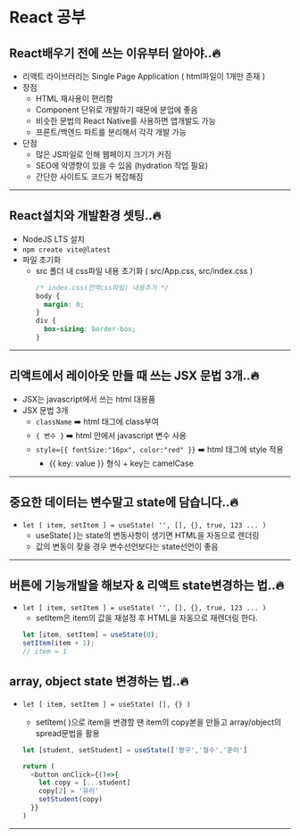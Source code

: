 # React 공부

## React배우기 전에 쓰는 이유부터 알아야..🔥

- 리액트 라이브러리는 Single Page Application ( html파일이 1개만 존재 )
- 장점
  - HTML 재사용이 편리함
  - Component 단위로 개발하기 때문에 분업에 좋음
  - 비슷한 문법의 React Native를 사용하면 앱개발도 가능
  - 프론트/백엔드 파트를 분리해서 각각 개발 가능
- 단점
  - 많은 JS파일로 인해 웹페이지 크기가 커짐
  - SEO에 악영향이 있을 수 있음 (hydration 작업 필요)
  - 간단한 사이트도 코드가 복잡해짐

---

## React설치와 개발환경 셋팅..🔥

- NodeJS LTS 설치
- `npm create vite@latest`
- 파일 초기화
  - src 폴더 내 css파일 내용 초기화 ( src/App.css, src/index.css )
    ```css
    /* index.css(전역css파일) 내용추가 */
    body {
      margin: 0;
    }
    div {
      box-sizing: border-box;
    }
    ```

---

## 리액트에서 레이아웃 만들 때 쓰는 JSX 문법 3개..🔥

- JSX는 javascript에서 쓰는 html 대용품
- JSX 문법 3개
  - `className` ➡️ html 태그에 class부여
  - `{ 변수 }` ➡️ html 안에서 javascript 변수 사용
  - `style={{ fontSize:"16px", color:"red" }}` ➡️ html 태그에 style 적용
    - {{ key: value }} 형식 + key는 camelCase

---

## 중요한 데이터는 변수말고 state에 담습니다..🔥

- `let [ item, setItem ] = useState( '', [], {}, true, 123 ... )`
  - useState( )는 state의 변동사항이 생기면 HTML을 자동으로 렌더링
  - 값의 변동이 잦을 경우 변수선언보다는 state선언이 좋음

---

## 버튼에 기능개발을 해보자 & 리액트 state변경하는 법..🔥

- `let [ item, setItem ] = useState( '', [], {}, true, 123 ... )`
  - setItem은 item의 값을 재설정 후 HTML을 자동으로 재렌더링 한다.
  ```js
  let [item, setItem] = useState(0);
  setItem(item + 1);
  // item = 1
  ```

## array, object state 변경하는 법..🔥

- `let [ item, setItem ] = useState( [], {} )`

  - setItem( )으로 item을 변경할 땐 item의 copy본을 만들고 array/object의 spread문법을 활용

  ```js
  let [student, setStudent] = useState(['짱구','철수','훈이']

  return (
    <button onClick={()=>{
      let copy = [...student]
      copy[2] = '유리'
      setStudent(copy)
    }}
  )
  ```

---
